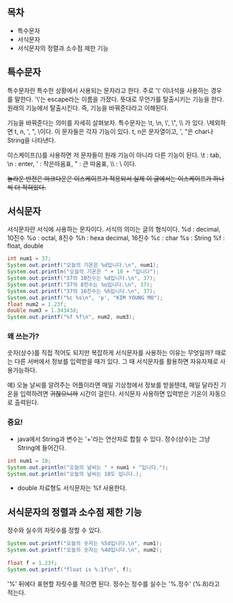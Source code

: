 
## 목차
* 특수문자
* 서식문자
* 서식문자의 정렬과 소수점 제한 기능

## 특수문자
특수문자란 특수한 상황에서 사용되는 문자라고 한다. 주로 '\\' 이녀석을 사용하는 경우를 말한다. '\\'는 escape라는 이름을 가졌다. 뜻대로 무언가를 탈출시키는 기능을 한다. 원래의 기능에서 탈출시킨다. 즉, 기능을 바꿔준다라고 이해된다. 

기능을 바꿔준다는 의미를 자세히 살펴보자. 특수문자는 \t, \n, \\', \\", \\\ 가 있다. \제외하면 t, n, ', ", \이다. 이 문자들은 각자 기능이 있다. t, n은 문자열이고, ', "은 char나 String을 나타낸다.  

이스케이프(\\)를 사용하면 저 문자들이 원래 기능이 아니라 다른 기능이 된다. \t : tab, \n : enter, \' : 작은따옴표, \" : 큰 따옴표, \\\ : \ 이다.

~~놀라운 반전은 마크다운은 이스케이프가 적용되서 실제 이 글에서는 이스케이프가 하나씩 더 적혀있다.~~

## 서식문자
서식문자란 서식에 사용하는 문자이다. 서식의 의미는 글의 형식이다. 
%d : decimal, 10진수 
%o : octal, 8진수 
%h : hexa decimal, 16진수 
%c : char 
%s : String
%f : float, double

```java
int num1 = 37;
System.out.printf("오늘의 기온은 %d입니다.\n", num1);
System.out.println("오늘의 기온은 " + 10 + "입니다");
System.out.printf("37의 10진수는 %d입니다.\n", 37);
System.out.printf("37의 8진수는 %o입니다.\n", 37);
System.out.printf("37의 16진수는 %h입니다.\n", 37);
System.out.printf("%c %s\n", 'p', "KIM YOUNG MO");
float num2 = 1.23f;
double num3 = 1.34343d;
System.out.printf("%f %f\n", num2, num3);
```

### 왜 쓰는가?
숫자(상수)를 직접 적어도 되지만 복잡하게 서식문자를 사용하는 이유는 무엇일까? 때로는 다른 서버에서 정보를 입력받을 때가 있다. 그 때 서식문자를 활용하면 자유자재로 사용가능하다. 

예) 오늘 날씨를 알려주는 어플이라면 매일 기상청에서 정보를 받을텐데, 매일 달라진 기온을 입력하려면 ~~귀찮으니까~~ 시간이 걸린다. 서식문자 사용하면 입력받은 기온이 자동으로 출력된다.   


### 중요! 
- java에서 String과 변수는 '+'라는 연산자로 합칠 수 있다. 정수(상수)는 그냥 String에 들어간다. 

```java
int num1 = 10;
System.out.println("오늘의 날씨는 " + num1 + "입니다.");
System.out.println("오늘의 날씨는 10도 입니다.);
```

- double 자료형도 서식문자는 %f 사용한다.   

## 서식문자의 정렬과 소수점 제한 기능

정수와 실수의 자릿수를 정할 수 있다. 
```java
System.out.printf("오늘의 숫자는 %5d입니다.\n", num1);
System.out.printf("오늘의 숫자는 %4d입니다.\n", num2);
		
float f = 1.23f;
System.out.printf("float is %.1f\n", f);
```

'%' 뒤에다 표현할 자릿수를 적으면 된다. 정수는 정수를 실수는 '%.정수' (%.8)라고 적는다.